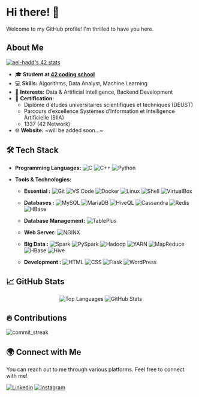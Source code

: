 # Hi there! 👋

Welcome to my GitHub profile! I'm thrilled to have you here.

## About Me

[![ael-hadd's 42 stats](https://badge.mediaplus.ma/green/haalouan)](https://profile.intra.42.fr/users/haalouan)
- 🎓 **Student at [42 coding school](https://www.42.fr/)**
- 💻 **Skills:** Algorithms, Data Analyst, Machine Learning
- 🌱 **Interests:** Data & Artificial Intelligence, Backend Development
- 📜 **Certification:**
  - Diplôme d'études universitaires scientifiques et techniques (DEUST)
  - Parcours d’excellence Systèmes d’Information et Intelligence Artificielle (SIIA)
  - 1337 (42 Network)
- 🌐 **Website:** ~will be added soon...~

## 🛠️ Tech Stack

- **Programming Languages:**
  ![C](https://img.shields.io/badge/C-A8B9CC?style=flat&logo=c&logoColor=white)
  ![C++](https://img.shields.io/badge/C++-00599C?style=flat&logo=c%2B%2B&logoColor=white)
  ![Python](https://img.shields.io/badge/Python-3776AB?style=flat&logo=python&logoColor=white)


- **Tools & Technologies:**

  - **Essential :**
    ![Git](https://img.shields.io/badge/Git-F05032?style=flat&logo=git&logoColor=white)
    ![VS Code](https://img.shields.io/badge/VS%20Code-007ACC?style=flat&logo=visual-studio-code&logoColor=white)
    ![Docker](https://img.shields.io/badge/Docker-2496ED?style=flat&logo=docker&logoColor=white)
    ![Linux](https://img.shields.io/badge/Linux-FCC624?style=flat&logo=linux&logoColor=white)
    ![Shell](https://img.shields.io/badge/Shell%20Scripting-4EAA25?style=flat&logo=gnu-bash&logoColor=white)
    ![VirtualBox](https://img.shields.io/badge/VirtualBox-183A61?style=flat&logo=virtualbox&logoColor=white)

  - **Databases :**
    ![MySQL](https://img.shields.io/badge/MySQL-007ACC?style=flat&logo=MySQL&logoColor=white)
    ![MariaDB](https://img.shields.io/badge/MariaDB-003545?style=flat&logo=mariadb&logoColor=white)
    ![HiveQL](https://img.shields.io/badge/HiveQL-FDEE21?style=flat&logo=apache-hive&logoColor=black)
    ![Cassandra](https://img.shields.io/badge/Cassandra-1287B1?style=flat&logo=apache-cassandra&logoColor=white)
    ![Redis](https://img.shields.io/badge/Redis-DC382D?style=flat&logo=redis&logoColor=white)
    ![HBase](https://img.shields.io/badge/HBase-5E2F41?style=flat&logo=apache-hbase&logoColor=white)

  - **Database Management:**
    ![TablePlus](https://img.shields.io/badge/TablePlus-FF4500?style=flat)

  - **Web Server:**
    ![NGINX](https://img.shields.io/badge/NGINX-009639?style=flat&logo=nginx&logoColor=white)

  - **Big Data :**
    ![Spark](https://img.shields.io/badge/Spark-ED1B24?style=flat&logo=apache-spark&logoColor=white)
    ![PySpark](https://img.shields.io/badge/PySpark-4E88B0?style=flat&logo=apache-spark&logoColor=white)
    ![Hadoop](https://img.shields.io/badge/Hadoop-007ACC?style=flat&logo=apache-hadoop&logoColor=white)
    ![YARN](https://img.shields.io/badge/YARN-007ACC?style=flat&logo=apache-hadoop&logoColor=white)
    ![MapReduce](https://img.shields.io/badge/MapReduce-007ACC?style=flat&logo=apache-hadoop&logoColor=white)
    ![HBase](https://img.shields.io/badge/HBase-5E2F41?style=flat&logo=apache-hbase&logoColor=white)
    ![Hive](https://img.shields.io/badge/Hive-F7B714?style=flat&logo=apache-hive&logoColor=white)
    
  - **Development :**
    ![HTML](https://img.shields.io/badge/HTML-E34F26?style=flat&logo=html5&logoColor=white)
    ![CSS](https://img.shields.io/badge/CSS-1572B6?style=flat&logo=css3&logoColor=white)
    ![Flask](https://img.shields.io/badge/Flask-000000?style=flat&logo=flask&logoColor=white)
    ![WordPress](https://img.shields.io/badge/WordPress-21759B?style=flat&logo=wordpress&logoColor=white)


## 📈 GitHub Stats

<div align="center">
  <img src="https://github-readme-stats.vercel.app/api/top-langs?username=haalouan&show_icons=true&locale=en&layout=compact&theme=dark&bg_color=000000&text_color=ffffff" alt="Top Languages" />
  <img src="https://github-readme-stats.vercel.app/api?username=haalouan&show_icons=true&locale=en&theme=dark&bg_color=000000" alt="GitHub Stats" />
</div>

## 🔥 Contributions

![commit_streak](https://github-readme-streak-stats.herokuapp.com/?user=haalouan&theme=dark&hide_border=false)  

## 🌍 Connect with Me

You can reach out to me through various platforms. Feel free to connect with me!

[![Linkedin](https://img.shields.io/badge/LinkedIn-0077B5?style=for-the-badge&logo=linkedin&logoColor=white)](https://www.linkedin.com/in/hatim-alouani-527617304/)
[![Instagram](https://img.shields.io/badge/Instagram-E4405F?style=for-the-badge&logo=instagram&logoColor=white)](https://instagram.com/hatim_alouani/)

<!--
**HatimAlouani/Cloneg7** is a ✨ special ✨ repository because its `README.md` (this file) appears on your GitHub profile.
You can click the Preview link to take a look at your changes.
-->
